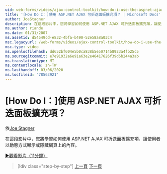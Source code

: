 ```yaml
---
uid: web-forms/videos/ajax-control-toolkit/how-do-i-use-the-aspnet-ajax-collapsable-panel-extender
title: '[How Do I：]使用 ASP.NET AJAX 可折迭面板擴充項？ | Microsoft Docs'
author: JoeStagner
description: 在這段影片中，您將學習如何使用 ASP.NET AJAX 可折迭面板擴充項，讓使用者以動態方式顯示或隱藏網頁上的內容。
ms.author: riande
ms.date: 01/31/2007
ms.assetid: d54549cd-e832-4bfa-b490-52e58a8a03c4
msc.legacyurl: /web-forms/videos/ajax-control-toolkit/how-do-i-use-the-aspnet-ajax-collapsable-panel-extender
msc.type: video
ms.openlocfilehash: dd652bf604e5b0ca838b5e50714b8923a4fb25c5
ms.sourcegitcommit: e7e91932a6e91a63e2e46417626f39d6b244a3ab
ms.translationtype: MT
ms.contentlocale: zh-TW
ms.lasthandoff: 03/06/2020
ms.locfileid: "78563921"
---
```

# <a name="how-do-i-use-the-aspnet-ajax-collapsable-panel-extender"></a>[How Do I：]使用 ASP.NET AJAX 可折迭面板擴充項？

依[Joe Stagner](https://github.com/JoeStagner)

在這段影片中，您將學習如何使用 ASP.NET AJAX 可折迭面板擴充項，讓使用者以動態方式顯示或隱藏網頁上的內容。

[&#9654;觀看影片（11分鐘）](https://channel9.msdn.com/Blogs/ASP-NET-Site-Videos/how-do-i-use-the-aspnet-ajax-collapsable-panel-extender)

> [!div class="step-by-step"]
> [上一頁](how-do-i-use-the-aspnet-ajax-accordion-control.md)
> [下一頁](how-do-i-use-the-aspnet-ajax-draggable-panel-extender.md)
